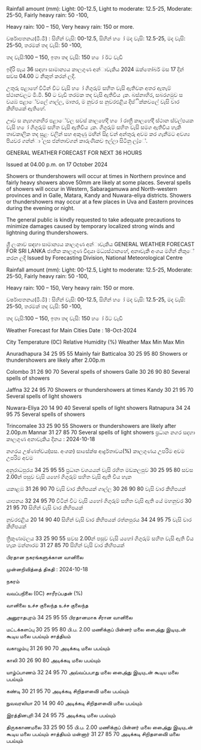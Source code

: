Rainfall amount (mm): Light: 00-12.5, Light to moderate: 12.5-25, Moderate: 25-50, Fairly heavy rain: 50 -100,

Heavy rain: 100 – 150, Very heavy rain: 150 or more.

වර්ෂාපතනය(මි.මී) : සිහින් වැසි: 00-12.5, සිහින් හ ෝ මද වැසි: 12.5-25, මද වැසි: 25-50, තරමක් තද වැසි: 50 -100,

තද වැසි:100 – 150, ඉතා තද වැසි: 150 හ ෝ ඊට වැඩි

ඉදිරි පැය 36 සඳහා සාමාන්‍යය කාලගුණ අන්‍ාවැකිය 2024 ඔක්තෝබර් මස 17 දින්‍ සවස 04.00 ට නිකුත් කරන්‍ ලදි.

උතුරු පළාහේ විටින් විට වැසි හ ෝ ගිගුරුම් සහිත වැසි ඇතිවන අතර ඇතැම් ස්ථානවලට මි.මී. 50 ට වැඩි තරමක තද වැසි ඇතිවිය ැක. බස්නාහිර, සබරගමුව ස වයඹ පළාේවලේ ගාල්ල, මාතර, ම නුවර ස නුවරඑළිය දිස්ික්කවලේ වැසි වාර කිහිපයක් ඇතිහේ.

ඌව ස නැහගනහිර පළාේවල සවස් කාලහේදී හ ෝ රාත්‍රී කාලහේදී ස්ථාන ස්වල්පයක වැසි හ ෝ ගිගුරුම් සහිත වැසි ඇතිවිය ැක. ගිගුරුම් සහිත වැසි සමග ඇතිවිය හැකි තාවකාලික තද සුළං වලින් සහ අකුණු මඟින් සිදු වන්‍ අන්‍තුරු අවම කර ගැනීමට අවශ්‍ය පියවර ගන්න්‍ා ්ලස ජන්‍තාව්ගන් කාරුණිකව ඉල්ලා සිටිනු ලැ්ේ.

GENERAL WEATHER FORECAST FOR NEXT 36 HOURS

Issued at 04.00 p.m. on 17 October 2024

Showers or thundershowers will occur at times in Northern province and fairly heavy showers above 50mm are likely at some places. Several spells of showers will occur in Western, Sabaragamuwa and North-western provinces and in Galle, Matara, Kandy and Nuwara-eliya districts. Showers or thundershowers may occur at a few places in Uva and Eastern provinces during the evening or night.

The general public is kindly requested to take adequate precautions to minimize damages caused by temporary localized strong winds and lightning during thundershowers.

ශ්‍රී ලංකාව සඳහා සාමාන්‍යය කාලගුණ අන්‍ාවැකිය GENERAL WEATHER FORECAST FOR SRI LANKA ජාතික කාලගුණ විදයා මධ්‍යස්ථානහේ, අනාවැකි අංශය මගින් නිකුේ කරන ලදි Issued by Forecasting Division, National Meteorological Centre

Rainfall amount (mm): Light: 00-12.5, Light to moderate: 12.5-25, Moderate: 25-50, Fairly heavy rain: 50 -100,

Heavy rain: 100 – 150, Very heavy rain: 150 or more.

වර්ෂාපතනය(මි.මී) : සිහින් වැසි: 00-12.5, සිහින් හ ෝ මද වැසි: 12.5-25, මද වැසි: 25-50, තරමක් තද වැසි: 50 -100,

තද වැසි:100 – 150, ඉතා තද වැසි: 150 හ ෝ ඊට වැඩි

Weather Forecast for Main Cities Date : 18-Oct-2024

City Temperature (0C) Relative Humidity (%) Weather Max Min Max Min

Anuradhapura 34 25 95 55 Mainly fair Batticaloa 30 25 95 80 Showers or thundershowers are likely after 2.00p.m

Colombo 31 26 90 70 Several spells of showers Galle 30 26 90 80 Several spells of showers

Jaffna 32 24 95 70 Showers or thundershowers at times Kandy 30 21 95 70 Several spells of light showers

Nuwara-Eliya 20 14 90 40 Several spells of light showers Ratnapura 34 24 95 75 Several spells of showers

Trincomalee 33 25 90 55 Showers or thundershowers are likely after 2.00p.m Mannar 31 27 85 70 Several spells of light showers ප්‍රධාන නගර සදහා කාලගුණ අනාවැකිය දිනය : 2024-10-18

නගරය උෂ්ණත්වය(සස. අංශක) සාසේක්ෂ ආර්ද්‍රතාවය(%) කාලගුණය උපරිම අවම උපරිම අවම

අනුරාධපුරය 34 25 95 55 ප්‍රධාන වශයයන් වැසි රහිත මඩකලපුව 30 25 95 80 සවස 2.00න් පසුව වැසි යහෝ ගිගුරුම් සහිත වැසි ඇති විය හැක

යකාළඹ 31 26 90 70 වැසි වාර කිහිපයක් ගාල්ල 30 26 90 80 වැසි වාර කිහිපයක්

යාපනය 32 24 95 70 විටින් විට වැසි යහෝ ගිගුරුම් සහිත වැසි ඇති යේ මහනුවර 30 21 95 70 සිහින් වැසි වාර කිහිපයක්

නුවරඑළිය 20 14 90 40 සිහින් වැසි වාර කිහිපයක් රත්නපුරය 34 24 95 75 වැසි වාර කිහිපයක්

ත්‍රිකුණාමලය 33 25 90 55 සවස 2.00න් පසුව වැසි යහෝ ගිගුරුම් සහිත වැසි ඇති විය හැක මන්නාරම 31 27 85 70 සිහින් වැසි වාර කිහිපයක්

பிரதான நகரங்களுக்கான வானிலை

முன்னறிவித்தை் திகதி : 2024-10-18

நகரம்

வவப்பநிலை (0C) சாரீரப்பதன் (%)

வானிலை உச்ச குலைந்த உச்ச குலைந்த

அனுராதபுரம் 34 25 95 55 பிரதானமாக சீரான வானிலை

மட்டக்களப்பு 30 25 95 80 பி.ப. 2.00 மணிக்குப் பின்னர் மலை அை்ைது இடியுடன் கூடிய மலை பபய்யும் சாத்தியம்

வகாழும்பு 31 26 90 70 அடிக்கடி மலை பபய்யும்

காலி 30 26 90 80 அடிக்கடி மலை பபய்யும்

யாழ்ப்பாணம் 32 24 95 70 அவ்வப்பபாது மலை அை்ைது இடியுடன் கூடிய மலை பபய்யும்

கண்டி 30 21 95 70 அடிக்கடி சிறிதளவிை் மலை பபய்யும்

நுவவரலியா 20 14 90 40 அடிக்கடி சிறிதளவிை் மலை பபய்யும்

இரத்தினபுரி 34 24 95 75 அடிக்கடி மலை பபய்யும்

திருககாணமலை 33 25 90 55 பி.ப. 2.00 மணிக்குப் பின்னர் மலை அை்ைது இடியுடன் கூடிய மலை பபய்யும் சாத்தியம் மன்னார் 31 27 85 70 அடிக்கடி சிறிதளவிை் மலை பபய்யும்